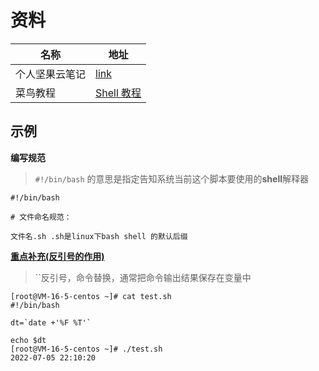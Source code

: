 # 资料

| 名称           | 地址                                                         |
| -------------- | ------------------------------------------------------------ |
| 个人坚果云笔记 | [link](https://www.jianguoyun.com/p/DTmdTCsQq7neChjmpckEIAA) |
| 菜鸟教程       | [Shell 教程](https://www.runoob.com/linux/linux-shell.html)  |

## 示例

**编写规范**

> `#!/bin/bash` 的意思是指定告知系统当前这个脚本要使用的**shell**解释器

```shell
#!/bin/bash

# 文件命名规范：

文件名.sh .sh是linux下bash shell 的默认后缀
```

[**重点补充(反引号的作用)**](https://wenku.baidu.com/view/2b2a85d3f51fb7360b4c2e3f5727a5e9846a2745.html	)

> ``反引号，命令替换，通常把命令输出结果保存在变量中

```shell
[root@VM-16-5-centos ~]# cat test.sh 
#!/bin/bash

dt=`date +'%F %T'`

echo $dt
[root@VM-16-5-centos ~]# ./test.sh 
2022-07-05 22:10:20
```

